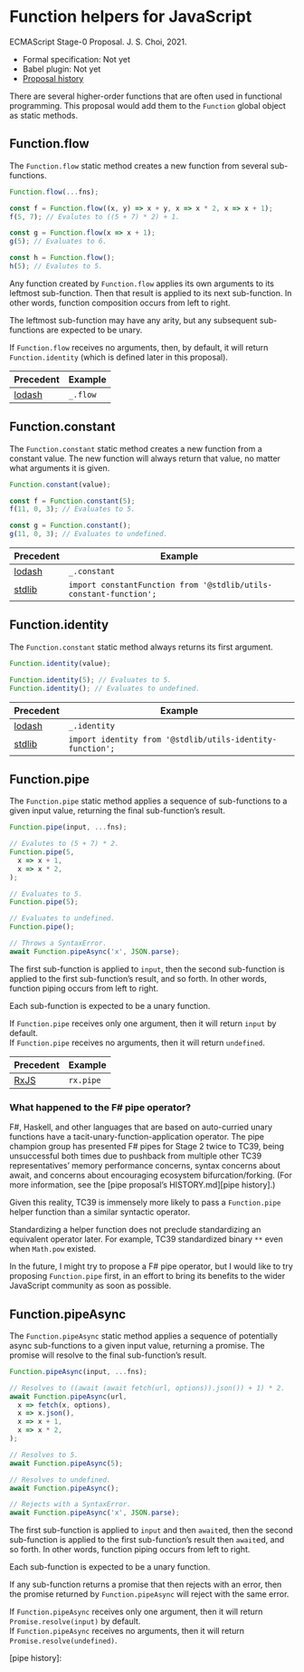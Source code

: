 # Function helpers for JavaScript
ECMAScript Stage-0 Proposal. J. S. Choi, 2021.

* Formal specification: Not yet
* Babel plugin: Not yet
* [Proposal history][HISTORY.md]

[HISTORY.md]: https://github.com/js-choi/proposal-function-helpers/blob/main/HISTORY.md

There are several higher-order functions that are often used in functional programming.
This proposal would add them to the `Function` global object as static methods.

## Function.flow
The `Function.flow` static method creates a new function from several sub-functions.

```js
Function.flow(...fns);

const f = Function.flow((x, y) => x + y, x => x * 2, x => x + 1);
f(5, 7); // Evalutes to ((5 + 7) * 2) + 1.

const g = Function.flow(x => x + 1);
g(5); // Evaluates to 6.

const h = Function.flow();
h(5); // Evalutes to 5.
```

Any function created by `Function.flow`
applies its own arguments to its leftmost sub-function.
Then that result is applied to its next sub-function.
In other words, function composition occurs from left to right.

The leftmost sub-function may have any arity,
but any subsequent sub-functions are expected to be unary.

If `Function.flow` receives no arguments, then, by default,
it will return `Function.identity` (which is defined later in this proposal).

| Precedent | Example
| --------- | ---------
|[lodash][] |`_.flow`

## Function.constant
The `Function.constant` static method creates a new function from a constant value.
The new function will always return that value, no matter what arguments it is given.

```js
Function.constant(value);

const f = Function.constant(5);
f(11, 0, 3); // Evaluates to 5.

const g = Function.constant();
g(11, 0, 3); // Evaluates to undefined.
```

| Precedent | Example
| --------- | ---------
|[lodash][] |`_.constant`
|[stdlib][] |`import constantFunction from '@stdlib/utils-constant-function';`

## Function.identity
The `Function.constant` static method always returns its first argument.

```js
Function.identity(value);

Function.identity(5); // Evaluates to 5.
Function.identity(); // Evaluates to undefined.
```

| Precedent | Example
| --------- | ---------
|[lodash][] |`_.identity`
|[stdlib][] |`import identity from '@stdlib/utils-identity-function';`

## Function.pipe
The `Function.pipe` static method applies a sequence
of sub-functions to a given input value, returning the final sub-function’s result.

```js
Function.pipe(input, ...fns);

// Evalutes to (5 + 7) * 2.
Function.pipe(5,
  x => x + 1,
  x => x * 2,
);

// Evaluates to 5.
Function.pipe(5);

// Evaluates to undefined.
Function.pipe();

// Throws a SyntaxError.
await Function.pipeAsync('x', JSON.parse);
```

The first sub-function is applied to `input`,
then the second sub-function is applied to the first sub-function’s result,
and so forth.
In other words, function piping occurs from left to right.

Each sub-function is expected to be a unary function.

If `Function.pipe` receives only one argument, then it will return `input` by default.\
If `Function.pipe` receives no arguments, then it will return `undefined`.

| Precedent | Example
| --------- | ---------
|[RxJS][]   |`rx.pipe`

### What happened to the F# pipe operator?
F#, Haskell, and other languages that are based on auto-curried unary functions
have a tacit-unary-function-application operator.
The pipe champion group has presented F# pipes for Stage 2 twice to TC39,
being unsuccessful both times
due to pushback from multiple other TC39 representatives’
memory performance concerns, syntax concerns about await,
and concerns about encouraging ecosystem bifurcation/forking.
(For more information, see the [pipe proposal’s HISTORY.md][pipe history].)

Given this reality, TC39 is immensely more likely to pass
a `Function.pipe` helper function than a similar syntactic operator.

Standardizing a helper function does not preclude
standardizing an equivalent operator later.
For example, TC39 standardized binary `**` even when `Math.pow` existed.

In the future, I might try to propose a F# pipe operator,
but I would like to try proposing `Function.pipe` first,
in an effort to bring its benefits to the wider JavaScript community
as soon as possible.

## Function.pipeAsync
The `Function.pipeAsync` static method applies a sequence
of potentially async sub-functions to a given input value, returning a promise.
The promise will resolve to the final sub-function’s result.

```js
Function.pipeAsync(input, ...fns);

// Resolves to ((await (await fetch(url, options)).json()) + 1) * 2.
await Function.pipeAsync(url,
  x => fetch(x, options),
  x => x.json(),
  x => x + 1,
  x => x * 2,
);

// Resolves to 5.
await Function.pipeAsync(5);

// Resolves to undefined.
await Function.pipeAsync();

// Rejects with a SyntaxError.
await Function.pipeAsync('x', JSON.parse);
```

The first sub-function is applied to `input` and then `await`ed,
then the second sub-function is applied to the first sub-function’s result then `await`ed,
and so forth.
In other words, function piping occurs from left to right.

Each sub-function is expected to be a unary function.

If any sub-function returns a promise that then rejects with an error,
then the promise returned by `Function.pipeAsync` will reject with the same error.

If `Function.pipeAsync` receives only one argument,
then it will return `Promise.resolve(input)` by default.\
If `Function.pipeAsync` receives no arguments,
then it will return `Promise.resolve(undefined)`.

[lodash]: https://lodash.com/docs/4.17.15
[stdlib]: https://github.com/stdlib-js/stdlib
[RxJS]: https://rxjs.dev

[pipe history]:
